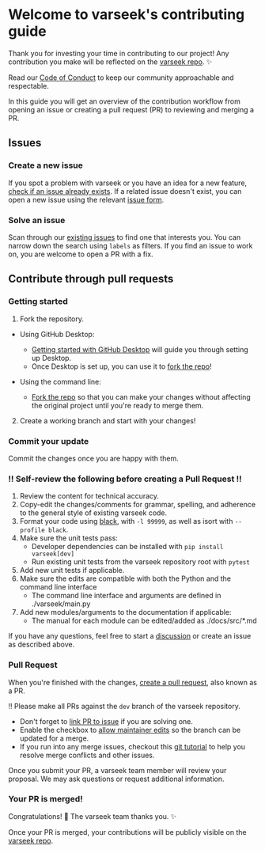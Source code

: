 # Welcome to varseek's contributing guide <!-- omit in toc -->

Thank you for investing your time in contributing to our project! Any contribution you make will be reflected on the [varseek repo](https://github.com/pachterlab/varseek). ✨

Read our [Code of Conduct](./code_of_conduct.md) to keep our community approachable and respectable.

In this guide you will get an overview of the contribution workflow from opening an issue or creating a pull request (PR) to reviewing and merging a PR.

## Issues

### Create a new issue

If you spot a problem with varseek or you have an idea for a new feature, [check if an issue already exists](https://github.com/pachterlab/varseek/issues). If a related issue doesn't exist, you can open a new issue using the relevant [issue form](https://github.com/pachterlab/varseek/issues/new/choose).

### Solve an issue

Scan through our [existing issues](https://github.com/pachterlab/varseek/issues) to find one that interests you. You can narrow down the search using `labels` as filters. If you find an issue to work on, you are welcome to open a PR with a fix.

## Contribute through pull requests

### Getting started

1. Fork the repository.
- Using GitHub Desktop:
  - [Getting started with GitHub Desktop](https://docs.github.com/en/desktop/installing-and-configuring-github-desktop/getting-started-with-github-desktop) will guide you through setting up Desktop.
  - Once Desktop is set up, you can use it to [fork the repo](https://docs.github.com/en/desktop/contributing-and-collaborating-using-github-desktop/cloning-and-forking-repositories-from-github-desktop)!

- Using the command line:
  - [Fork the repo](https://docs.github.com/en/github/getting-started-with-github/fork-a-repo#fork-an-example-repository) so that you can make your changes without affecting the original project until you're ready to merge them.

2. Create a working branch and start with your changes!

### Commit your update

Commit the changes once you are happy with them.

### ‼️ Self-review the following before creating a Pull Request ‼️

1. Review the content for technical accuracy.
2. Copy-edit the changes/comments for grammar, spelling, and adherence to the general style of existing varseek code.
3. Format your code using [black](https://black.readthedocs.io/en/stable/getting_started.html), with `-l 99999`, as well as isort with `--profile black`.
4. Make sure the unit tests pass:
    - Developer dependencies can be installed with `pip install varseek[dev]`
    - Run existing unit tests from the varseek repository root with `pytest`
5. Add new unit tests if applicable.
6. Make sure the edits are compatible with both the Python and the command line interface
    - The command line interface and arguments are defined in ./varseek/main.py
7. Add new modules/arguments to the documentation if applicable:
    - The manual for each module can be edited/added as ./docs/src/*.md

If you have any questions, feel free to start a [discussion](https://github.com/pachterlab/varseek/discussions) or create an issue as described above.

### Pull Request

When you're finished with the changes, [create a pull request](https://docs.github.com/en/pull-requests/collaborating-with-pull-requests/proposing-changes-to-your-work-with-pull-requests/creating-a-pull-request), also known as a PR.

‼️ Please make all PRs against the `dev` branch of the varseek repository. 

- Don't forget to [link PR to issue](https://docs.github.com/en/issues/tracking-your-work-with-issues/linking-a-pull-request-to-an-issue) if you are solving one.
- Enable the checkbox to [allow maintainer edits](https://docs.github.com/en/github/collaborating-with-issues-and-pull-requests/allowing-changes-to-a-pull-request-branch-created-from-a-fork) so the branch can be updated for a merge.
- If you run into any merge issues, checkout this [git tutorial](https://github.com/skills/resolve-merge-conflicts) to help you resolve merge conflicts and other issues.

Once you submit your PR, a varseek team member will review your proposal. We may ask questions or request additional information.

### Your PR is merged!

Congratulations! 🎉	 The varseek team thanks you. ✨

Once your PR is merged, your contributions will be publicly visible on the [varseek repo](https://github.com/pachterlab/varseek).

